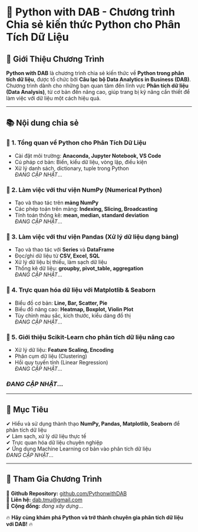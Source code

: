 # 🐍 Python with DAB - Chương trình Chia sẻ kiến thức Python cho Phân Tích Dữ Liệu

## 📌 Giới Thiệu Chương Trình
**Python with DAB** là chương trình chia sẻ kiến thức về **Python trong phân tích dữ liệu**, được tổ chức bởi **Câu lạc bộ Data Analytics in Business (DAB)**. Chương trình dành cho những bạn quan tâm đến lĩnh vực **Phân tích dữ liệu (Data Analysis)**, từ cơ bản đến nâng cao, giúp trang bị kỹ năng cần thiết để làm việc với dữ liệu một cách hiệu quả.

---

## 📚 Nội dung chia sẻ

### 🔹 1. Tổng quan về Python cho Phân Tích Dữ Liệu
- Cài đặt môi trường: **Anaconda, Jupyter Notebook, VS Code**
- Cú pháp cơ bản: Biến, kiểu dữ liệu, vòng lặp, điều kiện
- Xử lý danh sách, dictionary, tuple trong Python  
*ĐANG CẬP NHẬT*...  

### 🔹 2. Làm việc với thư viện **NumPy** (Numerical Python)
- Tạo và thao tác trên **mảng NumPy**
- Các phép toán trên mảng: **Indexing, Slicing, Broadcasting**
- Tính toán thống kê: **mean, median, standard deviation**  
*ĐANG CẬP NHẬT*...  

### 🔹 3. Làm việc với thư viện **Pandas** (Xử lý dữ liệu dạng bảng)
- Tạo và thao tác với **Series** và **DataFrame**
- Đọc/ghi dữ liệu từ **CSV, Excel, SQL**
- Xử lý dữ liệu bị thiếu, làm sạch dữ liệu
- Thống kê dữ liệu: **groupby, pivot_table, aggregation**  
  *ĐANG CẬP NHẬT*...  

### 🔹 4. Trực quan hóa dữ liệu với **Matplotlib & Seaborn**
- Biểu đồ cơ bản: **Line, Bar, Scatter, Pie**
- Biểu đồ nâng cao: **Heatmap, Boxplot, Violin Plot**
- Tùy chỉnh màu sắc, kích thước, kiểu dáng đồ thị  
  *ĐANG CẬP NHẬT*...  

### 🔹 5. Giới thiệu **Scikit-Learn** cho phân tích dữ liệu nâng cao
- Xử lý dữ liệu: **Feature Scaling, Encoding**
- Phân cụm dữ liệu (Clustering)
- Hồi quy tuyến tính (Linear Regression)  
    *ĐANG CẬP NHẬT*...  
### *ĐANG CẬP NHẬT*...  

---

## 🎯 Mục Tiêu
✔ Hiểu và sử dụng thành thạo **NumPy, Pandas, Matplotlib, Seaborn** để phân tích dữ liệu  
✔ Làm sạch, xử lý dữ liệu thực tế  
✔ Trực quan hóa dữ liệu chuyên nghiệp  
✔ Ứng dụng Machine Learning cơ bản vào phân tích dữ liệu  
  *ĐANG CẬP NHẬT*...  

---

## 🚀 Tham Gia Chương Trình
📌 **Github Repository:** [github.com/PythonwithDAB](https://github.com/DABTMU/PythonwithDAB)  
📩 **Liên hệ:** dab.tmu@gmail.com  
💬 **Cộng đồng:**   *đang xây dựng*...  

🔥 **Hãy cùng khám phá Python và trở thành chuyên gia phân tích dữ liệu với DAB!** 🔥
